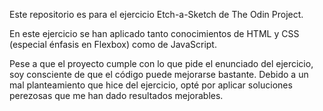 Este repositorio es para el ejercicio Etch-a-Sketch de The Odin Project.

En este ejercicio se han aplicado tanto conocimientos de HTML y CSS (especial énfasis en Flexbox) como de JavaScript.

Pese a que el proyecto cumple con lo que pide el enunciado del ejercicio, soy consciente de que el código puede mejorarse bastante. Debido a un mal planteamiento que hice del ejercicio, opté por aplicar soluciones perezosas que 
me han dado resultados mejorables.
